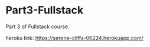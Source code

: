 # Part3-Fullstack
Part 3 of Fullstack course.

heroku link: https://serene-cliffs-06224.herokuapp.com/